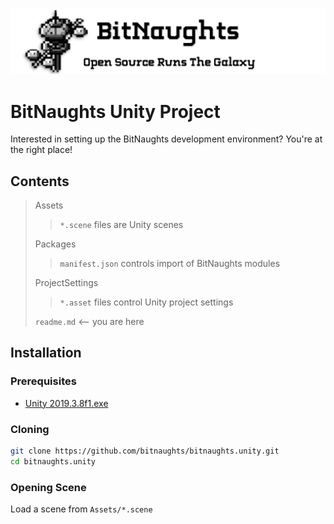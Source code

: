 ![image](https://github.com/bitnaughts/bitnaughts.assets/blob/master/images/banner.png)

# BitNaughts Unity Project

Interested in setting up the BitNaughts development environment? You're at the right place!

## Contents

> Assets
> >  ```*.scene``` files are Unity scenes
> 
> Packages
> > ```manifest.json``` controls import of BitNaughts modules
>
> ProjectSettings
>  > ```*.asset``` files control Unity project settings
> 
>  ```readme.md``` <-- you are here 



## Installation

### Prerequisites

- [Unity 2019.3.8f1.exe](https://unity3d.com/unity/qa/lts-releases)

### Cloning

```bash
git clone https://github.com/bitnaughts/bitnaughts.unity.git
cd bitnaughts.unity
```

### Opening Scene

Load a scene from ```Assets/*.scene```

